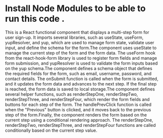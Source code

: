# Install Node Modules to be able to run this code .
This is a React functional component that displays a multi-step form for user sign-up. It imports several libraries, such as useState, useForm, yupResolver, and yup, which are used to manage form state, validate user input, and define the schema for the form.The component uses useState to manage the current step of the form and the form data. The useForm hook from the react-hook-form library is used to register form fields and manage form submission, and yupResolver is used to validate the form inputs based on the yup schema.The component defines a schema object that defines the required fields for the form, such as email, username, password, and contact details. The onSubmit function is called when the form is submitted, and it updates the form data and advances to the next step. If the final step is reached, the form data is saved to local storage.The component defines several helper functions, such as renderStepOne, renderStepTwo, renderStepThree, and renderStepFour, which render the form fields and buttons for each step of the form. The handlePrevClick function is called when the "Previous" button is clicked, and it moves back to the previous step of the form.Finally, the component renders the form based on the current step using a conditional rendering approach. The renderStepOne, renderStepTwo, renderStepThree, and renderStepFour functions are called conditionally based on the current step value.
